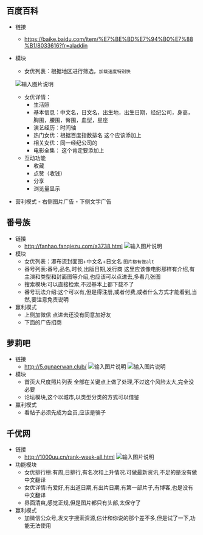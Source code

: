 ## 百度百科
- 链接
    - https://baike.baidu.com/item/%E7%BE%BD%E7%94%B0%E7%88%B1/8033616?fr=aladdin
- 模块
    - 女优列表：根据地区进行筛选，`加载速度特别快`

    ![输入图片说明](https://images.gitee.com/uploads/images/2018/0917/220102_f2790fcf_1782567.png "屏幕截图.png")
    - 女优详情：
        - 生活照
        - 基本信息：中文名，日文名，出生地，出生日期，经纪公司，身高，胸围，腰围，臀围，血型，星座
        - 演艺经历：时间轴
        - 热门女优：根据百度指数排名 这个应该添加上
        - 相关女优：同一经纪公司的
        - 电影全集：  这个肯定要添加上
    - 互动功能
        - 收藏
        - 点赞（收钱）
        - 分享
        - 浏览量显示
- 营利模式
        - 右侧图片广告
        - 下侧文字广告

## 番号族
- 链接
    - http://fanhao.fanqiezu.com/a3738.html
![输入图片说明](https://images.gitee.com/uploads/images/2018/0917/221913_c83ab809_1782567.png "屏幕截图.png")
- 模块
    - 女优列表：瀑布流封面图+中文名+日文名 `图片都有做alt`
    - 番号列表:番号,品名,时长,出版日期,发行商 这里应该像电影那样有介绍,有主演和类型和封面图等介绍,也应该可以点进去,多看几张图
    - 搜索模块:可以直接检索,不过基本上都下载不了
    - 番号玩法介绍:这个可以有,但是得注册,或者付费,或者什么方式才能看到,当然,要注意免责说明
- 赢利模式
    - 上侧加微信 点进去还没有同意加好友
    - 下面的广告招商

## 萝莉吧
- 链接
    - http://5.qunaerwan.club/
![输入图片说明](https://images.gitee.com/uploads/images/2018/0917/223327_9342487f_1782567.png "屏幕截图.png")
![输入图片说明](https://images.gitee.com/uploads/images/2018/0917/223436_adfc4af5_1782567.png "屏幕截图.png")
- 模块
    - 首页大尺度照片列表 全部在关键点上做了处理,不过这个风险太大,完全没必要
    - 论坛模块,这个以城市,以类型分类的方式可以借鉴
- 赢利模式
    - 看帖子必须先成为会员,应该是骗子

## 千优网
- 链接
    - http://1000uu.cn/rank-week-all.html
![输入图片说明](https://images.gitee.com/uploads/images/2018/0917/225026_7ac08528_1782567.png "屏幕截图.png")
- 功能模块
    - 女优排行榜:有周,日排行,有名次和上升情况.可做最新资讯,不足的是没有做中文翻译
    - 女优详情:有爱好,有出道日期,有出片日期,有第一部片子,有博客,也是没有中文翻译
    - 界面清爽,感觉正规,但是图片都只有头部,太保守了
- 赢利模式
    - 加微信公众号,发文字搜索资源,估计和你说的那个差不多,但是试了一下,功能无法使用






















































